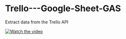 # Trello---Google-Sheet-GAS
Extract data from the Trello API

[![Watch the video](https://imgur.com/a/MTg7oXO)](https://drive.google.com/file/d/1kVLpnNUcOzXMxdfE90zXgCBfNxIUKby-/view?usp=sharing)
